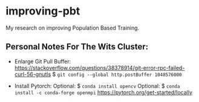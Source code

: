 # improving-pbt
My research on improving Population Based Training.

## Personal Notes For The Wits Cluster:


- Enlarge Git Pull Buffer:
  https://stackoverflow.com/questions/38378914/git-error-rpc-failed-curl-56-gnutls
  $ `git config --global http.postBuffer 1048576000`

- Install Pytorch:
  Optional: $ `conda install opencv`
  Optional: $ `conda install -c conda-forge openmpi`
  https://pytorch.org/get-started/locally

